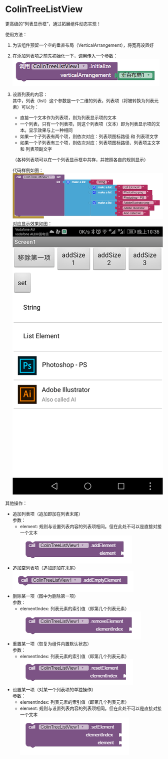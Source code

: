 # ColinTreeListView

更高级的“列表显示框”，通过拓展组件动态实现！  

使用方法：  
1. 为该组件预留一个空的垂直布局（VerticalArrangement），将宽高设置好
2. 在添加列表项之前先初始化一下，调用传入一个参数：  
   ![](img/ColinTreeListView/initialize.png)  
3. 设置列表的内容：  
   其中，列表（list）这个参数是一个二维的列表，列表项（将被转换为列表元素）可以为：  
   * 直接一个文本作为列表项，则为列表显示项的文本  
   * 一个列表，只有一个列表项，则这个列表项（文本）即为列表显示项的文本。显示效果与上一种相同  
   * 如果一个子列表有两个项，则依次对应：列表项图标路径 和 列表项文字  
   * 如果一个子列表有三个项，则依次对应：列表项图标路径、列表项主文字 和 列表项副文字  

   （各种列表项可以在一个列表显示框中共存，并按照各自的规则显示）  
   
   代码样例如图：  
   ![](img/ColinTreeListView/set_code.png)  
   对应显示效果如图：  
   ![](img/ColinTreeListView/set_screen_HWP9P.png)  

其他操作：
* 追加列表项（追加即加在列表末尾）  
  参数：  
  * element: 规则与设置列表内容的列表项相同。但在此处不可以是直接对接一个文本  
  ![](img/ColinTreeListView/addElement.png)  
* 追加空列表项（追加即加在末尾）  
  ![](img/ColinTreeListView/addEmptyElement.png)  
* 删除某一项（图中为删除第一项）  
  参数：  
  * elementIndex: 列表元素的索引值（即第几个列表元素）  
  ![](img/ColinTreeListView/removeElement.png)  
* 重置某一项（恢复为组件内置默认状态）  
  参数：  
  * elementIndex: 列表元素的索引值（即第几个列表元素）  
  ![](img/ColinTreeListView/resetElement.png)  
* 设置某一项（对某一个列表项的单独操作）  
  参数：  
  * elementIndex: 列表元素的索引值（即第几个列表元素）  
  * element: 规则与设置列表内容的列表项相同。但在此处不可以是直接对接一个文本  
  ![](img/ColinTreeListView/setElement.png)  
